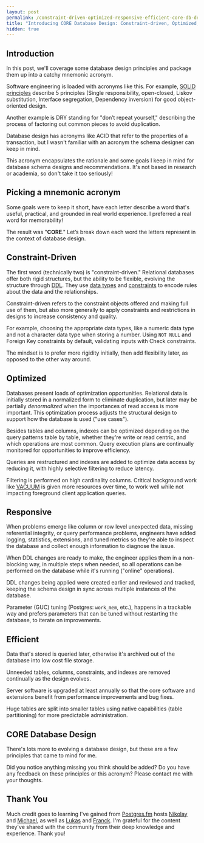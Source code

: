 ```yaml
---
layout: post
permalink: /constraint-driven-optimized-responsive-efficient-core-db-design
title: "Introducing CORE Database Design: Constraint-driven, Optimized, Responsive, and Efficient"
hidden: true
---
```


## Introduction
In this post, we'll coverage some database design principles and package them up into a catchy mnemonic acronym.

Software engineering is loaded with acronyms like this. For example, [SOLID principles](https://en.wikipedia.org/wiki/SOLID) describe 5 principles (Single responsibility, open-closed, Liskov substitution, Interface segregation, Dependency inversion) for good object-oriented design.

Another example is DRY standing for "don’t repeat yourself," describing the process of factoring out common pieces to avoid duplication.

Database design has acronyms like ACID that refer to the properties of a transaction, but I wasn't familiar with an acronym the schema designer can keep in mind.

This acronym encapsulates the rationale and some goals I keep in mind for database schema designs and recommendations. It's not based in research or academia, so don't take it too seriously!

## Picking a mnemonic acronym
Some goals were to keep it short, have each letter describe a word that's useful, practical, and grounded in real world experience. I preferred a real word for memorability!

The result was "**CORE**." Let’s break down each word the letters represent in the context of database design.

## Constraint-Driven
The first word (technically two) is "constraint-driven." Relational databases offer both rigid structures, but the ability to be flexible, evolving the structure through [DDL](https://en.wikipedia.org/wiki/Data_definition_language). They use [data types](https://www.postgresql.org/docs/current/datatype.html) and [constraints](https://www.postgresql.org/docs/current/ddl-constraints.html) to encode rules about the data and the relationships.

Constraint-driven refers to the constraint objects offered and making full use of them, but also more generally to apply constraints and restrictions in designs to increase consistency and quality.

For example, choosing the appropriate data types, like a numeric data type and not a character data type when storing a number. Using `NOT NULL` and Foreign Key constraints by default, validating inputs with Check constraints.

The mindset is to prefer more rigidity initially, then add flexibility later, as opposed to the other way around.

## Optimized
Databases present loads of optimization opportunities. Relational data is initially stored in a normalized form to eliminate duplication, but later may be partially *denormalized* when the importances of read access is more important. This optimization process adjusts the structural design to support how the database is used ("use cases").

Besides tables and columns, indexes can be optimized depending on the query patterns table by table, whether they're write or read centric, and which operations are most common. Query execution plans are continually monitored for opportunities to improve efficiency.

Queries are restructured and indexes are added to optimize data access by reducing it, with highly selective filtering to reduce latency.

Filtering is performed on high cardinality columns. Critical background work like [VACUUM](https://www.postgresql.org/docs/current/sql-vacuum.html) is given more resources over time, to work well while not impacting foreground client application queries.

## Responsive
When problems emerge like column or row level unexpected data, missing referential integrity, or query performance problems, engineers have added logging, statistics, extensions, and tuned metrics so they're able to inspect the database and collect enough information to diagnose the issue.

When DDL changes are ready to make, the engineer applies them in a non-blocking way, in multiple steps when needed, so all operations can be performed on the database while it's running ("online" operations).

DDL changes being applied were created earlier and reviewed and tracked, keeping the schema design in sync across multiple instances of the database.

Parameter (GUC) tuning (Postgres: `work_mem`, etc.), happens in a trackable way and prefers parameters that can be tuned without restarting the database, to iterate on improvements.

## Efficient
Data that's stored is queried later, otherwise it's archived out of the database into low cost file storage.

Unneeded tables, columns, constraints, and indexes are removed continually as the design evolves.

Server software is upgraded at least annually so that the core software and extensions benefit from performance improvements and bug fixes.

Huge tables are split into smaller tables using native capabilities (table partitioning) for more predictable administration.

## CORE Database Design
There's lots more to evolving a database design, but these are a few principles that came to mind for me.

Did you notice anything missing you think should be added? Do you have any feedback on these principles or this acronym? Please contact me with your thoughts.

## Thank You
Much credit goes to learning I've gained from [Postgres.fm](https://postgres.fm) hosts [Nikolay](https://postgres.ai) and [Michael](https://www.pgmustard.com), as well as [Lukas](https://pganalyze.com) and [Franck](https://dev.to/franckpachot). I'm grateful for the content they've shared with the community from their deep knowledge and experience. Thank you!

